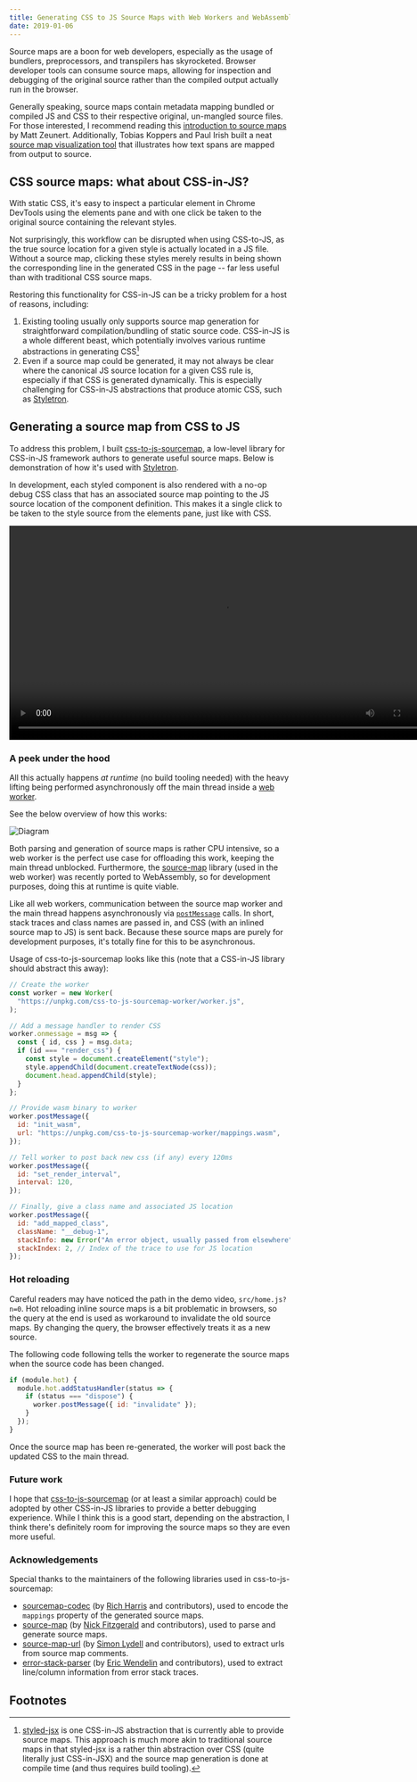 ```yaml
---
title: Generating CSS to JS Source Maps with Web Workers and WebAssembly
date: 2019-01-06
---
```


Source maps are a boon for web developers, especially as the usage of bundlers, preprocessors, and transpilers has skyrocketed. Browser developer tools can consume source maps, allowing for inspection and debugging of the original source rather than the compiled output actually run in the browser.

Generally speaking, source maps contain metadata mapping bundled or compiled JS and CSS to their respective original, un-mangled source files. For those interested, I recommend reading this [introduction to source maps](http://www.mattzeunert.com/2016/02/14/how-do-source-maps-work.html) by Matt Zeunert. Additionally, Tobias Koppers and Paul Irish built a neat [source map visualization tool](http://sokra.github.io/source-map-visualization/) that illustrates how text spans are mapped from output to source.

## CSS source maps: what about CSS-in-JS?

With static CSS, it's easy to inspect a particular element in Chrome DevTools using the elements pane and with one click be taken to the original source containing the relevant styles.

Not surprisingly, this workflow can be disrupted when using CSS-to-JS, as the true source location for a given style is actually located in a JS file. Without a source map, clicking these styles merely results in being shown the corresponding line in the generated CSS in the page -- far less useful than with traditional CSS source maps.

Restoring this functionality for CSS-in-JS can be a tricky problem for a host of reasons, including:

1. Existing tooling usually only supports source map generation for straightforward compilation/bundling of static source code. CSS-in-JS is a whole different beast, which potentially involves various runtime abstractions in generating CSS[^1]
2. Even if a source map could be generated, it may not always be clear where the canonical JS source location for a given CSS rule is, especially if that CSS is generated dynamically. This is especially challenging for CSS-in-JS abstractions that produce atomic CSS, such as [Styletron](https://github.com/styletron/styletron).

## Generating a source map from CSS to JS

To address this problem, I built [css-to-js-sourcemap](https://github.com/rtsao/css-to-js-sourcemap), a low-level library for CSS-in-JS framework authors to generate useful source maps. Below is demonstration of how it's used with [Styletron](https://github.com/styletron/styletron).

In development, each styled component is also rendered with a no-op debug CSS class that has an associated source map pointing to the JS source location of the component definition. This makes it a single click to be taken to the style source from the elements pane, just like with CSS.

<video width="768" controls>
  <source src="./debug-sourcemaps-optimized.mp4"></source>
  Video not supported in this browser
</video>

### A peek under the hood

All this actually happens _at runtime_ (no build tooling needed) with the heavy lifting being performed asynchronously off the main thread inside a [web worker](https://developer.mozilla.org/en-US/docs/Web/API/Web_Workers_API/Using_web_workers).

See the below overview of how this works:

![Diagram](./css-sourcemap.svg)

Both parsing and generation of source maps is rather CPU intensive, so a web worker is the perfect use case for offloading this work, keeping the main thread unblocked. Furthermore, the [source-map](https://github.com/mozilla/source-map) library (used in the web worker) was recently ported to WebAssembly, so for development purposes, doing this at runtime is quite viable.

Like all web workers, communication between the source map worker and the main thread happens asynchronously via [`postMessage`](https://developer.mozilla.org/en-US/docs/Web/API/Worker/postMessage) calls. In short, stack traces and class names are passed in, and CSS (with an inlined source map to JS) is sent back. Because these source maps are purely for development purposes, it's totally fine for this to be asynchronous.

Usage of css-to-js-sourcemap looks like this (note that a CSS-in-JS library should abstract this away):

```js
// Create the worker
const worker = new Worker(
  "https://unpkg.com/css-to-js-sourcemap-worker/worker.js",
);

// Add a message handler to render CSS
worker.onmessage = msg => {
  const { id, css } = msg.data;
  if (id === "render_css") {
    const style = document.createElement("style");
    style.appendChild(document.createTextNode(css));
    document.head.appendChild(style);
  }
};

// Provide wasm binary to worker
worker.postMessage({
  id: "init_wasm",
  url: "https://unpkg.com/css-to-js-sourcemap-worker/mappings.wasm",
});

// Tell worker to post back new css (if any) every 120ms
worker.postMessage({
  id: "set_render_interval",
  interval: 120,
});

// Finally, give a class name and associated JS location
worker.postMessage({
  id: "add_mapped_class",
  className: "__debug-1",
  stackInfo: new Error("An error object, usually passed from elsewhere"),
  stackIndex: 2, // Index of the trace to use for JS location
});
```

### Hot reloading

Careful readers may have noticed the path in the demo video, `src/home.js?n=0`. Hot reloading inline source maps is a bit problematic in browsers, so the query at the end is used as workaround to invalidate the old source maps. By changing the query, the browser effectively treats it as a new source.

The following code following tells the worker to regenerate the source maps when the source code has been changed.

```js
if (module.hot) {
  module.hot.addStatusHandler(status => {
    if (status === "dispose") {
      worker.postMessage({ id: "invalidate" });
    }
  });
}
```

Once the source map has been re-generated, the worker will post back the updated CSS to the main thread.

### Future work

I hope that [css-to-js-sourcemap](https://github.com/rtsao/css-to-js-sourcemap) (or at least a similar approach) could be adopted by other CSS-in-JS libraries to provide a better debugging experience. While I think this is a good start, depending on the abstraction, I think there's definitely room for improving the source maps so they are even more useful.

### Acknowledgements

Special thanks to the maintainers of the following libraries used in css-to-js-sourcemap:

- [sourcemap-codec](https://github.com/Rich-Harris/sourcemap-codec) (by [Rich Harris](https://github.com/Rich-Harris) and contributors), used to encode the `mappings` property of the generated source maps.
- [source-map](https://github.com/mozilla/source-map) (by [Nick Fitzgerald](https://github.com/fitzgen) and contributors), used to parse and generate source maps.
- [source-map-url](https://github.com/lydell/source-map-url) (by [Simon Lydell](https://github.com/lydell) and contributors), used to extract urls from source map comments.
- [error-stack-parser](https://github.com/stacktracejs/error-stack-parser) (by [Eric Wendelin](https://github.com/eriwen) and contributors), used to extract line/column information from error stack traces.

## Footnotes

[^1]: [styled-jsx](https://github.com/zeit/styled-jsx) is one CSS-in-JS abstraction that is currently able to provide source maps. This approach is much more akin to traditional source maps in that styled-jsx is a rather thin abstraction over CSS (quite literally just CSS-in-JSX) and the source map generation is done at compile time (and thus requires build tooling).
